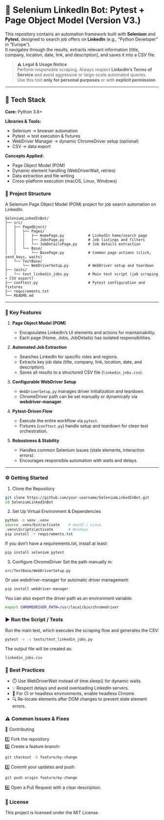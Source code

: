 # 🤖 Selenium LinkedIn Bot: Pytest + Page Object Model (Version V3.)

This repository contains an automation framework built with **Selenium** and **Pytest**, designed to search job offers on **LinkedIn** (e.g., “Python Developer” in “Europe”).  
It navigates through the results, extracts relevant information (title, company, location, date, link, and description), and saves it into a CSV file.

> ⚠️ **Legal & Usage Notice**  
> Perform responsible scraping. Always respect **LinkedIn’s Terms of Service** and avoid aggressive or large-scale automated queries.  
> Use this tool **only for personal purposes** or with **explicit permission**.

---

## 🚀 Tech Stack  

**Core:** Python 3.8+  

**Libraries & Tools:**  
- Selenium → browser automation  
- Pytest → test execution & fixtures  
- WebDriver Manager → dynamic ChromeDriver setup (optional)  
- CSV → data export  

**Concepts Applied:**  
- Page Object Model (POM)  
- Dynamic element handling (WebDriverWait, retries)  
- Data extraction and file writing  
- Cross-platform execution (macOS, Linux, Windows) 

### 📂 Project Structure  

A Selenium Page Object Model (POM) project for job search automation on LinkedIn.
```
SeleniumLinkedInBot/
├── src/
│   ├── PageObject/
│   │   ├── Pages/
│   │   │   ├── HomePage.py           # LinkedIn home/search page
│   │   │   ├── JobsPage.py           # Job listings and filters
│   │   │   └── JobDetailsPage.py     # Job details extraction
│   │   └── Base/
│   │       └── BasePage.py           # Common page actions (click, send_keys, waits)
│   └── TestBase/
│       └── WebDriverSetup.py         # WebDriver setup and teardown
├── tests/
│   └── test_linkedin_jobs.py         # Main test script (job scraping + CSV export)
├── conftest.py                       # Pytest configuration and fixtures
├── requirements.txt
└── README.md
```

---

### 🔑 Key Features  

1. **Page Object Model (POM)**  
   - Encapsulates LinkedIn’s UI elements and actions for maintainability.  
   - Each page (Home, Jobs, JobDetails) has isolated responsibilities.  

2. **Automated Job Extraction**  
   - Searches LinkedIn for specific roles and regions.  
   - Extracts key job data (title, company, link, location, date, and description).  
   - Saves all results to a structured CSV file (`linkedin_jobs.csv`).  

3. **Configurable WebDriver Setup**  
   - `WebDriverSetup.py` manages driver initialization and teardown.  
   - ChromeDriver path can be set manually or dynamically via **webdriver-manager**.  

4. **Pytest-Driven Flow**  
   - Execute the entire workflow via `pytest`.  
   - Fixtures (`conftest.py`) handle setup and teardown for clean test orchestration.  

5. **Robustness & Stability**  
   - Handles common Selenium issues (stale elements, interaction errors).  
   - Encourages responsible automation with waits and delays.

---

### ⚙️ Getting Started

1. Clone the Repository
```bash
git clone https://github.com/your-username/SeleniumLinkedInBot.git
cd SeleniumLinkedInBot
```

2. Set Up Virtual Environment & Dependencies
```bash
python -m venv .venv
source .venv/bin/activate    # macOS / Linux
.venv\Scripts\activate       # Windows
pip install -r requirements.txt
```
If you don’t have a requirements.txt, install at least:
```bash
pip install selenium pytest
```

3. Configure ChromeDriver
Set the path manually in:
```
src/TestBase/WebDriverSetup.py
```
Or use webdriver-manager for automatic driver management:
```bash
pip install webdriver-manager
```
You can also export the driver path as an environment variable:
```bash
export CHROMEDRIVER_PATH=/usr/local/bin/chromedriver
```

### ▶️ Run the Script / Tests
Run the main test, which executes the scraping flow and generates the CSV:
```bash
pytest -v -s tests/test_linkedin_jobs.py
```
The output file will be created as:
```
linkedin_jobs.csv
```

### 🧩 Best Practices
  - ⏱️ Use WebDriverWait instead of time.sleep() for dynamic waits.
  - 💡 Respect delays and avoid overloading LinkedIn servers.
  - 🧱 For CI or headless environments, enable headless Chrome.
  - 🔍 Re-locate elements after DOM changes to prevent stale element errors.

### ⚠️ Common Issues & Fixes

🤝 Contributing

1️⃣ Fork the repository  
2️⃣ Create a feature branch:
```bash
git checkout -b feature/my-change
```
3️⃣ Commit your updates and push:
```bash
git push origin feature/my-change
```
4️⃣ Open a Pull Request with a clear description.

### 📜 License

This project is licensed under the MIT License.
